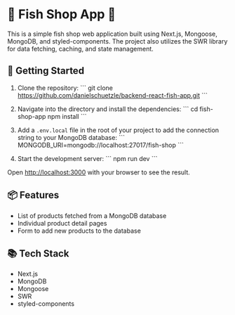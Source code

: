 # 🐠 Fish Shop App 🐠

This is a simple fish shop web application built using Next.js, Mongoose, MongoDB, and styled-components. The project also utilizes the SWR library for data fetching, caching, and state management.

## 🚀 Getting Started

1. Clone the repository:
   \`\`\`
   git clone https://github.com/danielschuetzle/backend-react-fish-app.git
   \`\`\`

2. Navigate into the directory and install the dependencies:
   \`\`\`
   cd fish-shop-app
   npm install
   \`\`\`

3. Add a `.env.local` file in the root of your project to add the connection string to your MongoDB database:
   \`\`\`
   MONGODB_URI=mongodb://localhost:27017/fish-shop
   \`\`\`

4. Start the development server:
   \`\`\`
   npm run dev
   \`\`\`

Open [http://localhost:3000](http://localhost:3000) with your browser to see the result.

## 📦 Features

- List of products fetched from a MongoDB database
- Individual product detail pages
- Form to add new products to the database

## 📚 Tech Stack

- Next.js
- MongoDB
- Mongoose
- SWR
- styled-components
